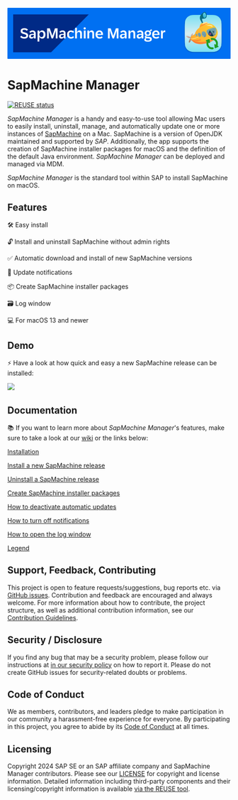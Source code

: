 ![](https://github.com/SAP/sapmachine-manager-for-macos/blob/main/readme_images/banner.png)

# SapMachine Manager

[![REUSE status](https://api.reuse.software/badge/github.com/SAP/sapmachine-manager-for-macos)](https://api.reuse.software/info/github.com/SAP/sapmachine-manager-for-macos)

_SapMachine Manager_ is a handy and easy-to-use tool allowing Mac users to easily install, uninstall, manage, and automatically update one or more instances of [SapMachine](https://sap.github.io/SapMachine/) on a Mac. SapMachine is a version of OpenJDK maintained and supported by _SAP_. Additionally, the app supports the creation of SapMachine installer packages for macOS and the definition of the default Java environment. _SapMachine Manager_ can be deployed and managed via MDM. 

_SapMachine Manager_ is the standard tool within SAP to install SapMachine on macOS. 

## Features

🛠️ Easy install  

🔓 Install and uninstall SapMachine without admin rights  

✅ Automatic download and install of new SapMachine versions  

📣 Update notifications  

📦 Create SapMachine installer packages  
  
🗃️ Log window  

💻 For macOS 13 and newer  

## Demo

⚡ Have a look at how quick and easy a new SapMachine release can be installed:

![](https://github.com/SAP/sapmachine-manager-for-macos/blob/main/readme_images/DemoInstallGif.gif)


## Documentation 

📚 If you want to learn more about _SapMachine Manager_'s features, make sure to take a look at our [wiki](https://github.com/SAP/sapmachine-manager-for-macos/wiki) or the links below:

[Installation](https://github.com/SAP/sapmachine-manager-for-macos/wiki/Installation) 

[Install a new SapMachine release](https://github.com/SAP/sapmachine-manager-for-macos/wiki/Install-a-new-SapMachine-release)  

[Uninstall a SapMachine release](https://github.com/SAP/sapmachine-manager-for-macos/wiki/Uninstall-a-SapMachine-release)  

[Create SapMachine installer packages](https://github.com/SAP/sapmachine-manager-for-macos/wiki/Create-SapMachine-installer-packages)  

[How to deactivate automatic updates](https://github.com/SAP/sapmachine-manager-for-macos/wiki/How-to-deactivate-automatic-updates)  

[How to turn off notifications](https://github.com/SAP/sapmachine-manager-for-macos/wiki/How-to-turn-off-notifications)  

[How to open the log window](https://github.com/SAP/sapmachine-manager-for-macos/wiki/How-to-open-the-log-window)  

[Legend](https://github.com/SAP/sapmachine-manager-for-macos/wiki/Legend)  

## Support, Feedback, Contributing

This project is open to feature requests/suggestions, bug reports etc. via [GitHub issues](https://github.com/SAP/sapmachine-manager-for-macos/issues). Contribution and feedback are encouraged and always welcome. For more information about how to contribute, the project structure, as well as additional contribution information, see our [Contribution Guidelines](CONTRIBUTING.md).

## Security / Disclosure
If you find any bug that may be a security problem, please follow our instructions at [in our security policy](https://github.com/SAP/sapmachine-manager-for-macos/security/policy) on how to report it. Please do not create GitHub issues for security-related doubts or problems.

## Code of Conduct

We as members, contributors, and leaders pledge to make participation in our community a harassment-free experience for everyone. By participating in this project, you agree to abide by its [Code of Conduct](https://github.com/SAP/.github/blob/main/CODE_OF_CONDUCT.md) at all times.

## Licensing

Copyright 2024 SAP SE or an SAP affiliate company and SapMachine Manager contributors. Please see our [LICENSE](LICENSE) for copyright and license information. Detailed information including third-party components and their licensing/copyright information is available [via the REUSE tool](https://api.reuse.software/info/github.com/SAP/sapmachine-manager-for-macos).
